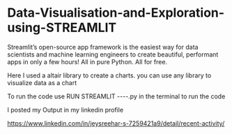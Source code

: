 # Data-Visualisation-and-Exploration-using-STREAMLIT

Streamlit’s open-source app framework is the easiest way for data scientists and machine learning engineers to create beautiful, performant apps in only a few hours! All in pure Python. All for free.

Here I used a altair library to create a charts. you can use any library to visualize data as a chart

To run the code use
  RUN STREAMLIT ----.py 
  in the terminal to run the code
  
  I posted my Output in my linkedin profile
  
  https://www.linkedin.com/in/jeysreehar-s-7259421a9/detail/recent-activity/
  
